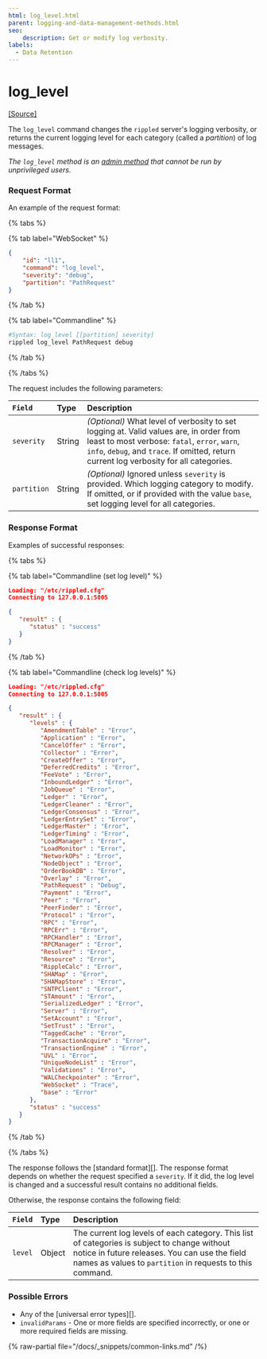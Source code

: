 ```yaml
---
html: log_level.html
parent: logging-and-data-management-methods.html
seo:
    description: Get or modify log verbosity.
labels:
  - Data Retention
---
```

# log_level
[[Source]](https://github.com/XRPLF/rippled/blob/1e01cd34f7a216092ed779f291b43324c167167a/src/xrpld/rpc/handlers/LogLevel.cpp "Source")

The `log_level` command changes the `rippled` server's logging verbosity, or returns the current logging level for each category (called a _partition_) of log messages.

_The `log_level` method is an [admin method](../index.md) that cannot be run by unprivileged users._

### Request Format
An example of the request format:

{% tabs %}

{% tab label="WebSocket" %}
```json
{
    "id": "ll1",
    "command": "log_level",
    "severity": "debug",
    "partition": "PathRequest"
}
```
{% /tab %}

{% tab label="Commandline" %}
```sh
#Syntax: log_level [[partition] severity]
rippled log_level PathRequest debug
```
{% /tab %}

{% /tabs %}

The request includes the following parameters:

| `Field`     | Type   | Description                                           |
|:------------|:-------|:------------------------------------------------------|
| `severity`  | String | _(Optional)_ What level of verbosity to set logging at. Valid values are, in order from least to most verbose: `fatal`, `error`, `warn`, `info`, `debug`, and `trace`. If omitted, return current log verbosity for all categories. |
| `partition` | String | _(Optional)_ Ignored unless `severity` is provided. Which logging category to modify. If omitted, or if provided with the value `base`, set logging level for all categories. |

### Response Format

Examples of successful responses:

{% tabs %}

{% tab label="Commandline (set log level)" %}
```json
Loading: "/etc/rippled.cfg"
Connecting to 127.0.0.1:5005

{
   "result" : {
      "status" : "success"
   }
}
```
{% /tab %}

{% tab label="Commandline (check log levels)" %}
```json
Loading: "/etc/rippled.cfg"
Connecting to 127.0.0.1:5005

{
   "result" : {
      "levels" : {
         "AmendmentTable" : "Error",
         "Application" : "Error",
         "CancelOffer" : "Error",
         "Collector" : "Error",
         "CreateOffer" : "Error",
         "DeferredCredits" : "Error",
         "FeeVote" : "Error",
         "InboundLedger" : "Error",
         "JobQueue" : "Error",
         "Ledger" : "Error",
         "LedgerCleaner" : "Error",
         "LedgerConsensus" : "Error",
         "LedgerEntrySet" : "Error",
         "LedgerMaster" : "Error",
         "LedgerTiming" : "Error",
         "LoadManager" : "Error",
         "LoadMonitor" : "Error",
         "NetworkOPs" : "Error",
         "NodeObject" : "Error",
         "OrderBookDB" : "Error",
         "Overlay" : "Error",
         "PathRequest" : "Debug",
         "Payment" : "Error",
         "Peer" : "Error",
         "PeerFinder" : "Error",
         "Protocol" : "Error",
         "RPC" : "Error",
         "RPCErr" : "Error",
         "RPCHandler" : "Error",
         "RPCManager" : "Error",
         "Resolver" : "Error",
         "Resource" : "Error",
         "RippleCalc" : "Error",
         "SHAMap" : "Error",
         "SHAMapStore" : "Error",
         "SNTPClient" : "Error",
         "STAmount" : "Error",
         "SerializedLedger" : "Error",
         "Server" : "Error",
         "SetAccount" : "Error",
         "SetTrust" : "Error",
         "TaggedCache" : "Error",
         "TransactionAcquire" : "Error",
         "TransactionEngine" : "Error",
         "UVL" : "Error",
         "UniqueNodeList" : "Error",
         "Validations" : "Error",
         "WALCheckpointer" : "Error",
         "WebSocket" : "Trace",
         "base" : "Error"
      },
      "status" : "success"
   }
}
```
{% /tab %}

{% /tabs %}

The response follows the [standard format][]. The response format depends on whether the request specified a `severity`. If it did, the log level is changed and a successful result contains no additional fields.

Otherwise, the response contains the following field:

| `Field` | Type   | Description                                               |
|:--------|:-------|:----------------------------------------------------------|
| `level` | Object | The current log levels of each category. This list of categories is subject to change without notice in future releases. You can use the field names as values to `partition` in requests to this command. |

### Possible Errors

* Any of the [universal error types][].
* `invalidParams` - One or more fields are specified incorrectly, or one or more required fields are missing.

{% raw-partial file="/docs/_snippets/common-links.md" /%}
